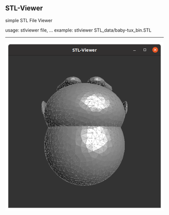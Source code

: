 ## STL-Viewer
simple STL File Viewer
<p>usage: stlviewer file, ...  
example: stlviewer STL_data/baby-tux_bin.STL</p>
<hr></hr>

![alt](README.png)